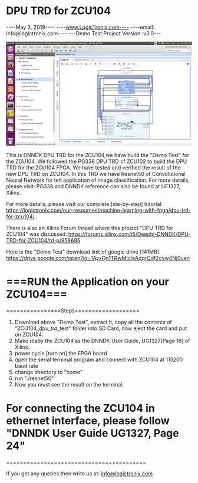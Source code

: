 # DPU TRD for ZCU104

----May 3, 2019----
----www.LogicTronix.com----
----email: info@logictronix.com----
---Demo Test Project Version: v3.0---

![Screenshot](https://github.com/LogicTronix/DPU_TRD_ZCU104/blob/master/dpu_trd_zcu104_V2.png)

This is DNNDK DPU TRD for the ZCU104,we have build the "Demo Test" for the ZCU104. 
We followed the PG338 DPU TRD of ZCU102 to build the DPU TRD for the ZCU104 FPGA. 
We have tested and verified the result of the new DPU TRD on ZCU104. 
In this TRD we have Resnet50 of Convolutional Neural Network for teh application of image classification. 
For more details, please visit: PG338 and DNNDK reference can also be found at UF1327, Xilinx.

For more details, please visit our complete [ste-by-step] tutorial: https://logictronix.com/our-resources/machine-learning-with-fpga/dpu-trd-for-zcu104/ .

There is also an Xilinx Forum thread where this project "DPU TRD for ZCU104" was discussed: https://forums.xilinx.com/t5/Deephi-DNNDK/DPU-TRD-for-ZCU104/td-p/958695


Here is the "Demo Test" download link of google drive [141MB]: https://drive.google.com/open?id=1AyxDg1TRwMIcIaAdqrQdf2cvw4Nj0uen


# ===RUN the Application on your ZCU104===
================Steps===================
1. Download above "Demo Test", extract it, copy all the contents of "ZCU104_dpu_trd_test" folder into SD Card, now eject the card and put on ZCU104.
2. Make ready the ZCU104 as the DNNDK User Guide, UG1327[Page 18] of Xilinx.
3. power cycle [turn on] the FPGA board
4. open the serial ternimal program and connect with ZCU104 at 115200 baud rate
5. change directory to "home"
6. run "./resnet50"
7. Now you must see the result on the terminal.

# For connecting the ZCU104 in ethernet interface, please follow "DNNDK User Guide UG1327, Page 24"
=========================================

If you get any queries then write us at: info@logictronix.com
